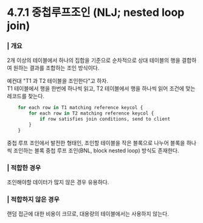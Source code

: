 # 4.7.1 중첩루프조인 (NLJ; nested loop join)

### | 개요

2개 이상의 테이블에서 하나의 집합을 기준으로 순차적으로 상대 테이블의 행을 결합하여 원하는 결과를 조합하는 조인 방식이다.

예컨대 "T1 과 T2 테이블을 조인한다"고 하자.  
T1 테이블에서 행을 한번에 하나씩 읽고, T2 테이블에서 행을 하나씩 읽어 조건에 맞는 레코드를 찾는다.

```python
    for each row in T1 matching reference keycol {
        for each row in T2 matching reference keycol {
            if row satisfies join conditions, send to client
        }
    }
```

중첩 루프 조인에서 발전한 형태인, 조인할 테이블을 작은 블록으로 나누어 블록을 하나씩 조인하는 블록 중첩 루프 조인(BNL, block nested loop) 방식도 존재한다.

### | 적합한 경우

조인해야할 데이터가 많지 않은 경우 유용하다.

### | 적합하지 않은 경우

랜덤 접근에 대한 비용이 크므로, 대용량의 테이블에서는 사용하지 않는다.
